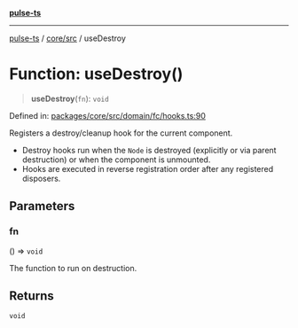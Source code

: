 [**pulse-ts**](../../../README.md)

***

[pulse-ts](../../../README.md) / [core/src](../README.md) / useDestroy

# Function: useDestroy()

> **useDestroy**(`fn`): `void`

Defined in: [packages/core/src/domain/fc/hooks.ts:90](https://github.com/jlehett/pulse-ts/blob/4869ef2c4af7bf37d31e2edd2d6d1ba148133fb2/packages/core/src/domain/fc/hooks.ts#L90)

Registers a destroy/cleanup hook for the current component.

- Destroy hooks run when the `Node` is destroyed (explicitly or via parent destruction) or when the component is unmounted.
- Hooks are executed in reverse registration order after any registered disposers.

## Parameters

### fn

() => `void`

The function to run on destruction.

## Returns

`void`
